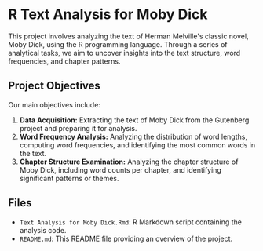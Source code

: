 # R Text Analysis for Moby Dick

This project involves analyzing the text of Herman Melville's classic novel, Moby Dick, using the R programming language. Through a series of analytical tasks, we aim to uncover insights into the text structure, word frequencies, and chapter patterns.

## Project Objectives

Our main objectives include:

1. **Data Acquisition:** Extracting the text of Moby Dick from the Gutenberg project and preparing it for analysis.
2. **Word Frequency Analysis:** Analyzing the distribution of word lengths, computing word frequencies, and identifying the most common words in the text.
3. **Chapter Structure Examination:** Analyzing the chapter structure of Moby Dick, including word counts per chapter, and identifying significant patterns or themes.

## Files

- `Text Analysis for Moby Dick.Rmd`: R Markdown script containing the analysis code.
- `README.md`: This README file providing an overview of the project.

